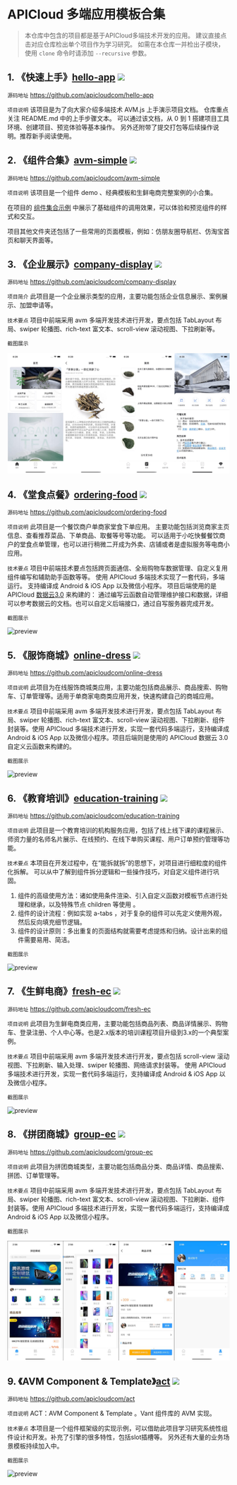 # APICloud 多端应用模板合集

> 本仓库中包含的项目都是基于APICloud多端技术开发的应用。 建议直接点击对应仓库检出单个项目作为学习研究。
> 如需在本仓库一并检出子模块，使用  ` clone `  命令时请添加  ` --recursive `  参数。

## 1. 《快速上手》[hello-app](https://github.com/apicloudcom/hello-app) ![](https://img.shields.io/github/stars/apicloudcom/hello-app?style=social)

` 源码地址 ` https://github.com/apicloudcom/hello-app

` 项目说明 `
该项目是为了向大家介绍多端技术 AVM.js 上手演示项目文档。 仓库重点关注 README.md 中的上手步骤文本。 可以通过该文档，从 0 到 1 搭建项目工具环境、创建项目、预览体验等基本操作。
另外还附带了提交打包等后续操作说明。推荐新手阅读使用。

## 2. 《组件合集》[avm-simple](https://github.com/apicloudcom/avm-simple) ![](https://img.shields.io/github/stars/apicloudcom/avm-simple?style=social)

` 源码地址 ` https://github.com/apicloudcom/avm-simple

` 项目说明 `
该项目是一个组件 demo 、经典模板和生鲜电商完整案例的小合集。

在项目的 [组件集合示例](https://github.com/apicloudcom/avm-simple/tree/master/%E7%BB%84%E4%BB%B6%E7%A4%BA%E4%BE%8B%E5%90%88%E9%9B%86)
中展示了基础组件的调用效果，可以体验和预览组件的样式和交互。

项目其他文件夹还包括了一些常用的页面模板，例如：仿朋友圈导航栏、仿淘宝首页和聊天界面等。

## 3. 《企业展示》[company-display](https://github.com/apicloudcom/company-display) ![](https://img.shields.io/github/stars/apicloudcom/company-display?style=social)

` 源码地址 ` https://github.com/apicloudcom/company-display

` 项目简介 `
此项目是一个企业展示类型的应用，主要功能包括企业信息展示、案例展示、加盟申请等。

` 技术要点 `
项目中前端采用 avm 多端开发技术进行开发，要点包括 TabLayout 布局、swiper 轮播图、rich-text 富文本、scroll-view 滚动视图、下拉刷新等。

` 截图展示 `

![preview](https://github.com/apicloudcom/company-display/raw/main/docs/preview.jpg)

## 4. 《堂食点餐》[ordering-food](https://github.com/apicloudcom/ordering-food) ![](https://img.shields.io/github/stars/apicloudcom/ordering-food?style=social)

` 源码地址 ` https://github.com/apicloudcom/ordering-food

` 项目说明 `
此项目是一个餐饮商户单商家堂食下单应用。 主要功能包括浏览商家主页信息、查看推荐菜品、下单商品、取餐等号等功能。 可以适用于小吃快餐餐饮商户的堂食点单管理，也可以进行稍微二开成为外卖、店铺或者是虚拟服务等电商小应用。

` 技术要点 `
项目中前端技术要点包括跨页面通信、全局购物车数据管理、自定义复用组件编写和辅助助手函数等等。 使用 APICloud 多端技术实现了一套代码，多端运行。 支持编译成 Android & iOS App 以及微信小程序。 项目后端使用的是
APICloud [数据云3.0](https://docs.apicloud.com/Cloud-API/sentosa?uzchannel=30) 来构建的：
通过编写云函数自动管理维护接口和数据，详细可以参考数据云的文档。也可以自定义后端接口，通过自写服务器完成开发。

` 截图展示 `

![preview](https://github.com/apicloudcom/ordering-food/raw/main/docs/preview.jpg)

## 5. 《服饰商城》[online-dress](https://github.com/apicloudcom/online-dress) ![](https://img.shields.io/github/stars/apicloudcom/online-dress?style=social)

` 源码地址 ` https://github.com/apicloudcom/online-dress

` 项目说明 `
此项目为在线服饰商城类应用，主要功能包括商品展示、商品搜索、购物车、订单管理等。适用于单商家电商类应用开发，快速构建自己的商城应用。

` 技术要点 `
项目中前端采用 avm 多端开发技术进行开发，要点包括 TabLayout 布局、swiper 轮播图、rich-text 富文本、scroll-view 滚动视图、下拉刷新、组件封装等。使用 APICloud
多端技术进行开发，实现一套代码多端运行，支持编译成 Android & iOS App 以及微信小程序。项目后端则是使用的 APICloud 数据云 3.0 自定义云函数来构建的。

` 截图展示 `

![preview](https://github.com/apicloudcom/online-dress/raw/main/docs/preview.jpg)

## 6. 《教育培训》[education-training](https://github.com/apicloudcom/education-training) ![](https://img.shields.io/github/stars/apicloudcom/education-training?style=social)

` 源码地址 ` https://github.com/apicloudcom/education-training

` 项目说明 `
此项目是一个教育培训的机构服务应用，包括了线上线下课的课程展示、师资力量的名师名片展示、在线预约、在线下单购买课程、用户订单预约管理等功能。

` 技术要点 `
本项目在开发过程中，在“能拆就拆”的思想下，对项目进行细粒度的组件化拆解。 可以从中了解到组件拆分逻辑和一些操作技巧，对自定义组件进行巩固。

1. 组件的高级使用方法：诸如使用条件渲染、引入自定义函数对模板节点进行处理和继承，以及特殊节点 children 等使用 。
2. 组件的设计流程：例如实现 a-tabs ，对于复杂的组件可以先定义使用外观，然后反向填充细节逻辑。
3. 组件的设计原则：多出重复的页面结构就需要考虑提炼和归纳。设计出来的组件需要易用、简洁。

` 截图展示 `

![preview](https://github.com/apicloudcom/education-training/raw/main/docs/preview.jpg)

## 7. 《生鲜电商》[fresh-ec](https://github.com/apicloudcom/fresh-ec) ![](https://img.shields.io/github/stars/apicloudcom/fresh-ec?style=social)

` 源码地址 ` https://github.com/apicloudcom/fresh-ec

` 项目说明 `
此项目为生鲜电商类应用，主要功能包括商品列表、商品详情展示、购物车、登录注册、个人中心等。也是2.x版本的培训课程项目升级到3.x的一个典型案例。

` 技术要点 `
项目中前端采用 avm 多端开发技术进行开发，要点包括 scroll-view 滚动视图、下拉刷新、输入处理、swiper 轮播图、网络请求封装等。 使用 APICloud 多端技术进行开发，实现一套代码多端运行，支持编译成 Android
& iOS App 以及微信小程序。

` 截图展示 `

![preview](https://github.com/apicloudcom/fresh-ec/raw/main/docs/preview.jpg)

## 8. 《拼团商城》[group-ec](https://github.com/apicloudcom/group-ec) ![](https://img.shields.io/github/stars/apicloudcom/group-ec?style=social)

` 源码地址 ` https://github.com/apicloudcom/group-ec

` 项目说明 `
此项目为拼团商城类型，主要功能包括商品分类、商品详情、商品搜索、拼团、订单管理等。

` 技术要点 `
项目中前端采用 avm 多端开发技术进行开发，要点包括 TabLayout 布局、swiper 轮播图、rich-text 富文本、scroll-view 滚动视图、下拉刷新、组件封装等。使用 APICloud
多端技术进行开发，实现一套代码多端运行，支持编译成 Android & iOS App 以及微信小程序。

` 截图展示 `

![preview](https://github.com/apicloudcom/group-ec/raw/master/docs/preview.jpg)

## 9. 《AVM Component & Template》[act](https://github.com/apicloudcom/act) ![](https://img.shields.io/github/stars/apicloudcom/act?style=social)

` 源码地址 ` https://github.com/apicloudcom/act

` 项目说明 `
ACT：AVM Component & Template 。Vant 组件库的 AVM 实现。

` 技术要点 `
本项目是一个组件框架级的实现示例，可以借助此项目学习研究系统性组件设计和开发。补充了引擎的很多特性，包括slot插槽等。 另外还有大量的业务场景模板持续加入中。

` 截图展示 `

![preview](https://github.com/apicloudcom/act/raw/main/widget/components/act/cover.jpg)
